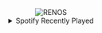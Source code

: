 <div align="center">
<picture>
    <source media="(prefers-color-scheme: dark)" srcset="https://i.ibb.co/5WPqKhnP/output-gif.gif">
    <source media="(prefers-color-scheme: light)" srcset="https://i.ibb.co/5WPqKhnP/output-gif.gif">
    <img alt="RENOS" src="https://i.ibb.co/5WPqKhnP/output-gif.gif">
</picture>
<details>
<summary>Spotify Recently Played</summary>
<img src="https://spotify-recently-played-readme.vercel.app/api?user=31d6d6zerc5ct6kck32na2ozsqf4&unique=1&width=400" alt="Spotify" />
</details>
</div>

<!-- Image deletion URL: https://ibb.co/pvSChjRS/0ee8a08cc3094bde09301198c77a5eb1 -->